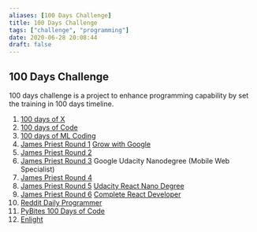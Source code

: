 ```yaml
---
aliases: [100 Days Challenge]
title: 100 Days Challenge
tags: ["challenge", "programming"]
date: 2020-06-28 20:08:44
draft: false
---
```


## 100 Days Challenge

100 days challenge is a project to enhance programming capability by set the training in 100 days timeline.

1. [100 days of X](https://www.100daysofx.com/)
2. [100 days of Code](https://www.100daysofcode.com/resources/)
3. [100 days of ML Coding](https://github.com/Avik-Jain/100-Days-Of-ML-Code/)
4. [James Priest Round 1](https://james-priest.github.io/100-days-of-code-log/) [Grow with Google](https://www.udacity.com/grow-with-google)
5. [James Priest Round 2](https://james-priest.github.io/100-days-of-code-log-r2/)
6. [James Priest Round 3](https://james-priest.github.io/100-days-of-code-log-r3/) Google Udacity Nanodegree (Mobile Web Specialist)
7. [James Priest Round 4](https://james-priest.github.io/100-days-of-code-log-r4/)
8. [James Priest Round 5](https://james-priest.github.io/100-days-log/log5.html) [Udacity React Nano Degree](https://www.udacity.com/course/react-nanodegree--nd019)
9. [James Priest Round 6](https://james-priest.github.io/100-days-log/log6.html) [Complete React Developer](https://www.udemy.com/complete-react-developer-zero-to-mastery/)
10. [Reddit Daily Programmer](https://old.reddit.com/r/dailyprogrammer/)
11. [PyBites 100 Days of Code](https://github.com/pybites/100DaysOfCode)
12. [Enlight](https://enlight.nyc/)
